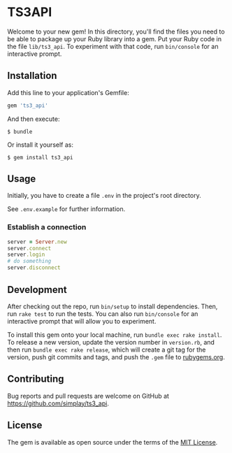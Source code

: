 # TS3API

Welcome to your new gem! In this directory, you'll find the files you need to be able to package up your Ruby library into a gem. Put your Ruby code in the file `lib/ts3_api`. To experiment with that code, run `bin/console` for an interactive prompt.

## Installation

Add this line to your application's Gemfile:

```ruby
gem 'ts3_api'
```

And then execute:

    $ bundle

Or install it yourself as:

    $ gem install ts3_api

## Usage

Initially, you have to create a file `.env` in the project's root directory.

See `.env.example` for further information.

### Establish a connection

```rb
server = Server.new
server.connect
server.login
# do something
server.disconnect
```
## Development

After checking out the repo, run `bin/setup` to install dependencies. Then, run `rake test` to run the tests. You can also run `bin/console` for an interactive prompt that will allow you to experiment.

To install this gem onto your local machine, run `bundle exec rake install`. To release a new version, update the version number in `version.rb`, and then run `bundle exec rake release`, which will create a git tag for the version, push git commits and tags, and push the `.gem` file to [rubygems.org](https://rubygems.org).

## Contributing

Bug reports and pull requests are welcome on GitHub at https://github.com/simplay/ts3_api.


## License

The gem is available as open source under the terms of the [MIT License](http://opensource.org/licenses/MIT).

